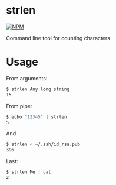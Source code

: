 # strlen

[![NPM](https://nodei.co/npm/strlen.png?downloads=true&downloadRank=true&stars=true)](https://nodei.co/npm/strlen/)

Command line tool for counting characters

# Usage

From arguments:
```bash
$ strlen Any long string
15
```

From pipe:
```bash
$ echo "12345" | strlen
5
```

And
```bash
$ strlen < ~/.ssh/id_rsa.pub 
396
```

Last:
```bash
$ strlen Me | cat
2
```